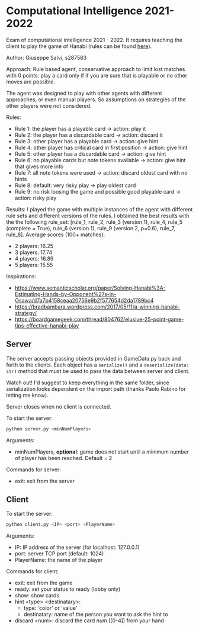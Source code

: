 # Computational Intelligence 2021-2022

Exam of computational intelligence 2021 - 2022. It requires teaching the client to play the game of Hanabi (rules can be found [here](https://www.spillehulen.dk/media/102616/hanabi-card-game-rules.pdf)).

Author: Giuseppe Salvi, s287583

Approach: Rule based agent, conservative approach to limit lost matches with 0 points: play a card only if if you are sure that is playable or no other moves are possible.

The agent was designed to play with other agents with different approaches, or even manual players. 
So assumptions on strategies of the other players were not considered.

Rules:
+ Rule 1: the player has a playable card -> action: play it
+ Rule 2: the player has a discardable card -> action: discard it
+ Rule 3: other player has a playable card -> action: give hint
+ Rule 4: other player has critical card in first position -> action: give hint
+ Rule 5: other player has a discardable card -> action: give hint
+ Rule 6: no playable cards but note tokens available -> action: give hint that gives more info
+ Rule 7: all note tokens were used -> action: discard oldest card with no hints
+ Rule 8: default: very risky play -> play oldest card
+ Rule 9: no risk loosing the game and possible good playable card -> action: risky play

Results:
I played the game with multiple instances of the agent with different rule sets and different versions of the rules.
I obtained the best results with the the following rule_set: 
[rule_1, rule_2, rule_3 (version 1), rule_4, rule_5 (complete = True), rule_6 (version 1), rule_9 (version 2, p=0.6), rule_7, rule_8].
Average scores (100+ matches):
+ 2 players: 16.25
+ 3 players: 17.74
+ 4 players: 16.89
+ 5 players: 15.55

Inspirations:
+ https://www.semanticscholar.org/paper/Solving-Hanabi%3A-Estimating-Hands-by-Opponent%27s-in-Osawa/d7a7b4158ceaa20756e9b2f577654d2da1789bc4
+ https://bradbambara.wordpress.com/2017/05/11/a-winning-hanabi-strategy/
+ https://boardgamegeek.com/thread/804762/elusive-25-point-game-tips-effective-hanabi-play

## Server

The server accepts passing objects provided in GameData.py back and forth to the clients.
Each object has a ```serialize()``` and a ```deserialize(data: str)``` method that must be used to pass the data between server and client.

Watch out! I'd suggest to keep everything in the same folder, since serialization looks dependent on the import path (thanks Paolo Rabino for letting me know).

Server closes when no client is connected.

To start the server:

```bash
python server.py <minNumPlayers>
```

Arguments:

+ minNumPlayers, __optional__: game does not start until a minimum number of player has been reached. Default = 2


Commands for server:

+ exit: exit from the server

## Client

To start the server:

```bash
python client.py <IP> <port> <PlayerName>
```

Arguments:

+ IP: IP address of the server (for localhost: 127.0.0.1)
+ port: server TCP port (default: 1024)
+ PlayerName: the name of the player

Commands for client:

+ exit: exit from the game
+ ready: set your status to ready (lobby only)
+ show: show cards
+ hint \<type> \<destinatary>:
  + type: 'color' or 'value'
  + destinatary: name of the person you want to ask the hint to
+ discard \<num>: discard the card *num* (\[0-4]) from your hand
